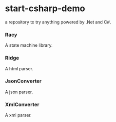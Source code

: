 start-csharp-demo
=================

a repository to try anything powered by .Net and C#.


### Racy

A state machine library.

### Ridge

A html parser.

### JsonConverter

A json parser.

### XmlConverter

A xml parser.